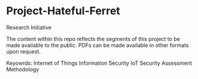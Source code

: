 # Project-Hateful-Ferret
Research Initiative

The content within this repo reflects the segments of this project to be made available to the public. PDFs can be made available in other formats upon request.

Keyowrds:
Internet of Things
Information Security
IoT
Security Assessment Methodology
